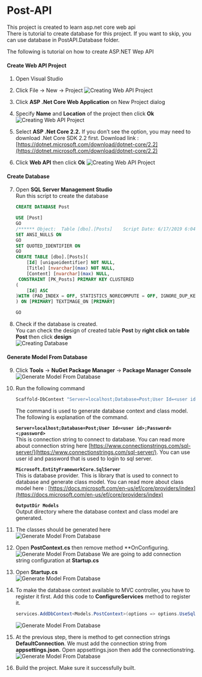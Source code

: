 # Post-API
This project is created to learn asp.net core web api <br />
There is tutorial to create database for this project. If you want to skip, you can use database in PostAPI.Database folder.

The following is tutorial on how to create ASP.NET Wep API
#### Create Web API Project
1.	Open Visual Studio
2.	Click File -> New -> Project
![Creating Web API Project](https://github.com/Pajri/Post-API/blob/master/Readme%20Assets/1%20Create%20Web%20API%20Project.png?raw=true)

3.	Click **ASP .Net Core Web Application** on New Project dialog
4.	Specify **Name** and **Location** of the project then click **Ok**
![Creating Web API Project](https://github.com/Pajri/Post-API/blob/master/Readme%20Assets/2%20Create%20Web%20API%20Project.png?raw=true)

5. Select **ASP .Net Core 2.2.** If you don’t see the option, you may need to download .Net Core SDK 2.2 first. Download link : [https://dotnet.microsoft.com/download/dotnet-core/2.2](https://dotnet.microsoft.com/download/dotnet-core/2.2)
6. Click **Web API** then click **Ok**
![Creating Web API Project](https://github.com/Pajri/Post-API/blob/master/Readme%20Assets/3%20Create%20Web%20API%20Project.png?raw=true)


#### Create Database
7. Open **SQL Server Management Studio** <br/>
Run this script to create the database <br/>
	```sql
	CREATE DATABASE Post
	
	USE [Post]
	GO
	/****** Object:  Table [dbo].[Posts]    Script Date: 6/17/2019 6:04:44 AM ******/
	SET ANSI_NULLS ON
	GO
	SET QUOTED_IDENTIFIER ON
	GO
	CREATE TABLE [dbo].[Posts](
		[Id] [uniqueidentifier] NOT NULL,
		[Title] [nvarchar](max) NOT NULL,
		[Content] [nvarchar](max) NULL,
	 CONSTRAINT [PK_Posts] PRIMARY KEY CLUSTERED 
	(
		[Id] ASC
	)WITH (PAD_INDEX = OFF, STATISTICS_NORECOMPUTE = OFF, IGNORE_DUP_KEY = OFF, ALLOW_ROW_LOCKS = ON, ALLOW_PAGE_LOCKS = ON) ON [PRIMARY]
	) ON [PRIMARY] TEXTIMAGE_ON [PRIMARY]
	
	GO
	```

8. Check if the database is created.  
You can check the design of created table **Post** by **right click on table Post** then click **design**  
![Creating Database](https://github.com/Pajri/Post-API/blob/master/Readme%20Assets/4%20Create%20Database.png?raw=true)

#### Generate Model From Database
9. Click **Tools** -> **NuGet Package Manager** -> **Package Manager Console**  
![Generate Model From Database](https://github.com/Pajri/Post-API/blob/master/Readme%20Assets/5%20Generate%20Model%20From%20Database.png?raw=true)

10. Run the following command
	``` powershell
	Scaffold-DbContext "Server=localhost;Database=Post;User Id=<user id>;Password=<password> " Microsoft.EntityFrameworkCore.SqlServer -OutputDir Models
	```
	The command is used to generate database context and class model. The following is explanation of the command.
	
	**`Server=localhost;Database=Post;User Id=<user id>;Password=<;password>`**<br/>
	This is connection string to connect to database. You can read more about connection string here [https://www.connectionstrings.com/sql-server/](https://www.connectionstrings.com/sql-server/). You can use user id and password that is used to login to sql server.
	
	**`Microsoft.EntityFrameworkCore.SqlServer`**<br/>
	This is database provider. This is library that is used to connect to database and generate class model. You can read more about class model here :  [https://docs.microsoft.com/en-us/ef/core/providers/index](https://docs.microsoft.com/en-us/ef/core/providers/index)
	
	**`OutputDir Models`**<br/>
	Output directory where the database context and class model are generated.

11. The classes should be generated here<br/>
![Generate Model From Database](https://github.com/Pajri/Post-API/blob/master/Readme%20Assets/6%20Generate%20Model%20From%20Database.png?raw=true)

12. Open **PostContext.cs** then remove method **OnConfiguring. 
![Generate Model From Database](https://github.com/Pajri/Post-API/blob/master/Readme%20Assets/7%20Generate%20Model%20From%20Database.png?raw=true)
We are going to add connection string configuration  at **Startup.cs**

13. Open **Startup.cs**<br/>
![Generate Model From Database](https://github.com/Pajri/Post-API/blob/master/Readme%20Assets/8%20Generate%20Model%20From%20Database.png?raw=true)

14. To make the database context available to MVC controller, you have to register it first. Add this code to **ConfigureServices** method to register it.
	```c#
	services.AddDbContext<Models.PostContext>(options => options.UseSqlServer(Configuration.GetConnectionString("DefaultConnection")));
	```
	![Generate Model From Database](https://github.com/Pajri/Post-API/blob/master/Readme%20Assets/9%20Generate%20Model%20From%20Database.png?raw=true)

15. At the previous step, there is method to get connection strings **DefaultConnection**. We must add the connection string from **appsettings.json.** Open appsettings.json then add the connectionstring.
![Generate Model From Database](https://github.com/Pajri/Post-API/blob/master/Readme%20Assets/10%20Generate%20Model%20From%20Database.png?raw=true)

16. Build the project. Make sure it successfully built.
